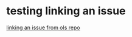 # testing linking an issue
[linking an issue from ols repo](https://github.com/open-life-science/ols-7/issues)
